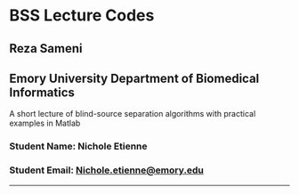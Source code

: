 # BSS Lecture Codes
## Reza Sameni
## Emory University Department of Biomedical Informatics

A short lecture of blind-source separation algorithms with practical examples in Matlab

### Student Name: Nichole Etienne 
### Student Email: Nichole.etienne@emory.edu
***


